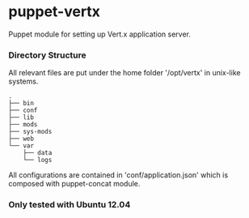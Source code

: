 puppet-vertx
============

Puppet module for setting up Vert.x application server.


### Directory Structure
All relevant files are put under the home folder '/opt/vertx' in unix-like systems.

``` 
.
├── bin
├── conf
├── lib
├── mods
├── sys-mods
├── web
└── var
    ├── data
    └── logs
```
All configurations are contained in 'conf/application.json' which is composed with puppet-concat module.

### Only tested with Ubuntu 12.04 
